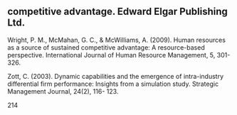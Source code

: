 ## competitive advantage. Edward Elgar Publishing Ltd.

Wright, P. M., McMahan, G. C., & McWilliams, A. (2009). Human resources as a source of sustained competitive advantage: A resource-based perspective. International Journal of Human Resource Management, 5, 301-326.

Zott, C. (2003). Dynamic capabilities and the emergence of intra-industry differential firm performance: Insights from a simulation study. Strategic Management Journal, 24(2), 116- 123.

214